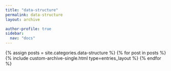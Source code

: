 ```yaml
---
title: "data-structure"
permalink: data-structure
layout: archive

author-profile: true
sidebar:
  nav: "docs"
---
```


{% assign posts = site.categories.data-structure %}
{% for post in posts %}
  {% include custom-archive-single.html type=entries_layout %}
{% endfor %}